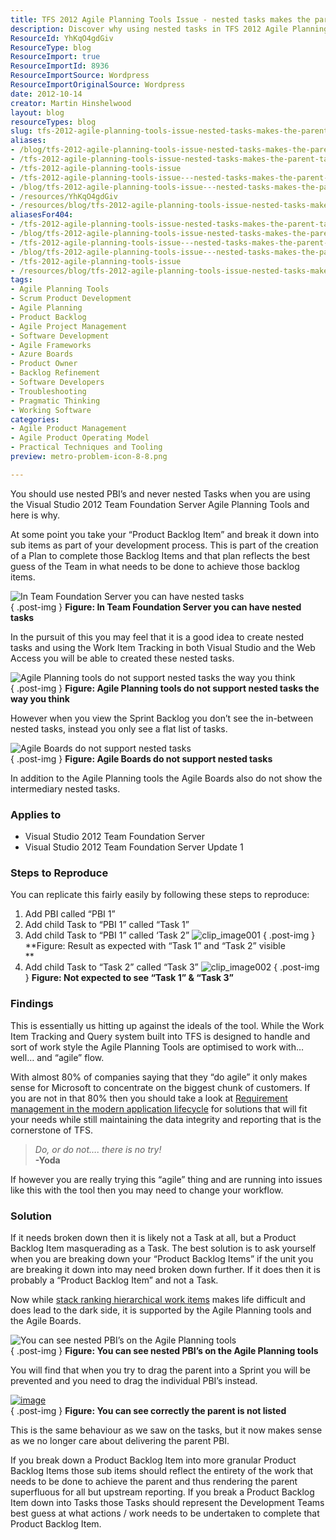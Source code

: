 ```yaml
---
title: TFS 2012 Agile Planning Tools Issue - nested tasks makes the parent task disappear
description: Discover why using nested tasks in TFS 2012 Agile Planning Tools can lead to issues. Learn the best practices for effective backlog management.
ResourceId: YhKqO4gdGiv
ResourceType: blog
ResourceImport: true
ResourceImportId: 8936
ResourceImportSource: Wordpress
ResourceImportOriginalSource: Wordpress
date: 2012-10-14
creator: Martin Hinshelwood
layout: blog
resourceTypes: blog
slug: tfs-2012-agile-planning-tools-issue-nested-tasks-makes-the-parent-task-disappear
aliases:
- /blog/tfs-2012-agile-planning-tools-issue-nested-tasks-makes-the-parent-task-disappear
- /tfs-2012-agile-planning-tools-issue-nested-tasks-makes-the-parent-task-disappear
- /tfs-2012-agile-planning-tools-issue
- /tfs-2012-agile-planning-tools-issue---nested-tasks-makes-the-parent-task-disappear
- /blog/tfs-2012-agile-planning-tools-issue---nested-tasks-makes-the-parent-task-disappear
- /resources/YhKqO4gdGiv
- /resources/blog/tfs-2012-agile-planning-tools-issue-nested-tasks-makes-the-parent-task-disappear
aliasesFor404:
- /tfs-2012-agile-planning-tools-issue-nested-tasks-makes-the-parent-task-disappear
- /blog/tfs-2012-agile-planning-tools-issue-nested-tasks-makes-the-parent-task-disappear
- /tfs-2012-agile-planning-tools-issue---nested-tasks-makes-the-parent-task-disappear
- /blog/tfs-2012-agile-planning-tools-issue---nested-tasks-makes-the-parent-task-disappear
- /tfs-2012-agile-planning-tools-issue
- /resources/blog/tfs-2012-agile-planning-tools-issue-nested-tasks-makes-the-parent-task-disappear
tags:
- Agile Planning Tools
- Scrum Product Development
- Agile Planning
- Product Backlog
- Agile Project Management
- Software Development
- Agile Frameworks
- Azure Boards
- Product Owner
- Backlog Refinement
- Software Developers
- Troubleshooting
- Pragmatic Thinking
- Working Software
categories:
- Agile Product Management
- Agile Product Operating Model
- Practical Techniques and Tooling
preview: metro-problem-icon-8-8.png

---
```

You should use nested PBI’s and never nested Tasks when you are using the Visual Studio 2012 Team Foundation Server Agile Planning Tools and here is why.

At some point you take your “Product Backlog Item” and break it down into sub items as part of your development process. This is part of the creation of a Plan to complete those Backlog Items and that plan reflects the best guess of the Team in what needs to be done to achieve those backlog items.

![In Team Foundation Server you can have nested tasks](images/image30-4-4.png "In Team Foundation Server you can have nested tasks")  
{ .post-img }
**Figure: In Team Foundation Server you can have nested tasks**

In the pursuit of this you may feel that it is a good idea to create nested tasks and using the Work Item Tracking in both Visual Studio and the Web Access you will be able to created these nested tasks.

![Agile Planning tools do not support nested tasks the way you think](images/image31-5-5.png "Agile Planning tools do not support nested tasks the way you think")  
{ .post-img }
**Figure: Agile Planning tools do not support nested tasks the way you think**

However when you view the Sprint Backlog you don’t see the in-between nested tasks, instead you only see a flat list of tasks.

![Agile Boards do not support nested tasks](images/image32-6-6.png "Agile Boards do not support nested tasks")  
{ .post-img }
**Figure: Agile Boards do not support nested tasks**

In addition to the Agile Planning tools the Agile Boards also do not show the intermediary nested tasks.

### Applies to

- Visual Studio 2012 Team Foundation Server
- Visual Studio 2012 Team Foundation Server Update 1

### Steps to Reproduce

You can replicate this fairly easily by following these steps to reproduce:

1.  Add PBI called “PBI 1”
2.  Add child Task to “PBI 1” called “Task 1”
3.  Add child Task to “PBI 1” called ‘Task 2”
    ![clip_image001](images/clip_image001-1-1.png "clip_image001")
    { .post-img }
    **Figure: Result as expected with “Task 1” and “Task 2” visible  
     **
4.  Add child Task to “Task 2” called “Task 3”
    ![clip_image002](images/clip_image002-2-2.png "clip_image002")
    { .post-img }
    **Figure: Not expected to see “Task 1” & “Task 3”**

### Findings

This is essentially us hitting up against the ideals of the tool. While the Work Item Tracking and Query system built into TFS is designed to handle and sort of work style the Agile Planning Tools are optimised to work with… well… and “agile” flow.

With almost 80% of companies saying that they “do agile” it only makes sense for Microsoft to concentrate on the biggest chunk of customers. If you are not in that 80% then you should take a look at [Requirement management in the modern application lifecycle](http://blog.hinshelwood.com/requirement-management-in-the-modern-application-lifecycle/) for solutions that will fit your needs while still maintaining the data integrity and reporting that is the cornerstone of TFS.

> _Do, or do not…. there is no try!_  
> **\-Yoda**

If however you are really trying this “agile” thing and are running into issues like this with the tool then you may need to change your workflow.

### Solution

If it needs broken down then it is likely not a Task at all, but a Product Backlog Item masquerading as a Task. The best solution is to ask yourself when you are breaking down your “Product Backlog Items” if the unit you are breaking it down into may need broken down further. If it does then it is probably a “Product Backlog Item” and not a Task.

Now while [stack ranking hierarchical work items](http://blog.hinshelwood.com/you-cant-stack-rank-hierarchical-work-items/ "You can’t stack rank hierarchical work items?") makes life difficult and does lead to the dark side, it is supported by the Agile Planning tools and the Agile Boards.

![You can see nested PBI’s on the Agile Planning tools](images/image33-7-7.png "You can see nested PBI’s on the Agile Planning tools")  
{ .post-img }
**Figure: You can see nested PBI’s on the Agile Planning tools**

You will find that when you try to drag the parent into a Sprint you will be prevented and you need to drag the individual PBI’s instead.

[![image](images/image_thumb8-3-3.png "image")](http://blog.hinshelwood.com/files/2012/10/image34.png)  
{ .post-img }
**Figure: You can see correctly the parent is not listed**

This is the same behaviour as we saw on the tasks, but it now makes sense as we no longer care about delivering the parent PBI.

If you break down a Product Backlog Item into more granular Product Backlog Items those sub items should reflect the entirety of the work that needs to be done to achieve the parent and thus rendering the parent superfluous for all but upstream reporting. If you break a Product Backlog Item down into Tasks those Tasks should represent the Development Teams best guess at what actions / work needs to be undertaken to complete that Product Backlog Item.

